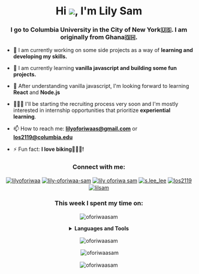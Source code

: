 <h1 align="center">Hi <a href="https://www.gautamkrishnar.com/"><img src="https://media.giphy.com/media/hvRJCLFzcasrR4ia7z/giphy.gif" width="25px"></a>, I'm Lily Sam</h1>
<h3 align="center">I go to Columbia University in the City of New York🇺🇸. I am originally from Ghana🇬🇭. </h3>

<!-- <p align="center"> <a href="https://twitter.com/lilyoforiwaa" target="blank"><img src="https://img.shields.io/twitter/follow/lilyoforiwaa?logo=twitter&style=for-the-badge" alt="lilyoforiwaa" /></a> </p> -->

- 🔭 I am currently working on some side projects as a way of **learning and developing my skills.**

- 🧠 I am currently learning **vanilla javascript and building some fun projects.**

- 🔮 After understanding vanilla javascript, I'm looking forward to learning **React** and **Node.js**

- 👩🏾‍💻 I'll be starting the recruiting process very soon and I'm mostly interested in internship opportunities that prioritize **experiential learning**.

- 📫 How to reach me: **lilyoforiwaas@gmail.com** or **los2119@columbia.edu**

- ⚡ Fun fact: **I love biking🚴🏾‍♀️!**

<h3 align="center">Connect with me:</h3>
<p align="center">
<a href="https://twitter.com/lilyoforiwaa" target="blank"><img align="center" src="https://raw.githubusercontent.com/rahuldkjain/github-profile-readme-generator/master/src/images/icons/Social/twitter.svg" alt="lilyoforiwaa" height="30" width="40" /></a>
<a href="https://linkedin.com/in/lily-oforiwaa-sam" target="blank"><img align="center" src="https://raw.githubusercontent.com/rahuldkjain/github-profile-readme-generator/master/src/images/icons/Social/linked-in-alt.svg" alt="lily-oforiwaa-sam" height="30" width="40" /></a>
<a href="https://www.facebook.com/lilyoforiwaa.sam/" target="blank"><img align="center" src="https://raw.githubusercontent.com/rahuldkjain/github-profile-readme-generator/master/src/images/icons/Social/facebook.svg" alt="lily oforiwa sam" height="30" width="40" /></a>
<a href="https://instagram.com/s.lee_lee" target="blank"><img align="center" src="https://raw.githubusercontent.com/rahuldkjain/github-profile-readme-generator/master/src/images/icons/Social/instagram.svg" alt="s.lee_lee" height="30" width="40" /></a>
<a href="https://www.hackerrank.com/los2119" target="blank"><img align="center" src="https://raw.githubusercontent.com/rahuldkjain/github-profile-readme-generator/master/src/images/icons/Social/hackerrank.svg" alt="los2119" height="30" width="40" /></a>
<a href="https://www.leetcode.com/lilsam" target="blank"><img align="center" src="https://raw.githubusercontent.com/rahuldkjain/github-profile-readme-generator/master/src/images/icons/Social/leet-code.svg" alt="lilsam" height="30" width="40" /></a>
</p>
<h3 align="center">This week I spent my time on:</h3>
<p align="center"><img align="center" src="https://github-readme-stats-taupe-two.vercel.app/api/wakatime?username=oforiwaasam&hide_title=true&hide_border=true&langs_count=5&bg_color=00000000&text_color=777" alt="oforiwaasam"/></p>
<div align="center">
  <details>
    <summary><b>Languages and Tools</b></summary>
    <br/>
    <p align="center"> 
      <a href="https://getbootstrap.com" target="_blank"><img src="https://raw.githubusercontent.com/devicons/devicon/master/icons/bootstrap/bootstrap-plain-wordmark.svg" alt="bootstrap" width="40" height="40"/></a> 
      <a href="https://www.w3schools.com/css/" target="_blank"><img src="https://raw.githubusercontent.com/devicons/devicon/master/icons/css3/css3-original-wordmark.svg" alt="css3" width="40" height="40"/></a> 
      <a href="https://www.figma.com/" target="_blank"><img src="https://www.vectorlogo.zone/logos/figma/figma-icon.svg" alt="figma" width="40" height="40"/></a>
      <a href="https://flask.palletsprojects.com/" target="_blank"> <img src="https://www.vectorlogo.zone/logos/pocoo_flask/pocoo_flask-icon.svg" alt="flask" width="40" height="40"/></a> 
      <a href="https://git-scm.com/" target="_blank"><img src="https://www.vectorlogo.zone/logos/git-scm/git-scm-icon.svg" alt="git" width="40" height="40"/></a>
      <a href="https://heroku.com" target="_blank"><img src="https://www.vectorlogo.zone/logos/heroku/heroku-icon.svg" alt="heroku" width="40" height="40"/></a> 
      <a href="https://www.w3.org/html/" target="_blank"><img src="https://raw.githubusercontent.com/devicons/devicon/master/icons/html5/html5-original-wordmark.svg" alt="html5" width="40" height="40"/></a> 
      <a href="https://www.java.com" target="_blank"><img src="https://raw.githubusercontent.com/devicons/devicon/master/icons/java/java-original.svg" alt="java" width="40" height="40"/></a> 
      <a href="https://developer.mozilla.org/en-US/docs/Web/JavaScript" target="_blank"><img src="https://raw.githubusercontent.com/devicons/devicon/master/icons/javascript/javascript-original.svg" alt="javascript" width="40" height="40"/></a> 
      <a href="https://www.linux.org/" target="_blank"><img src="https://raw.githubusercontent.com/devicons/devicon/master/icons/linux/linux-original.svg" alt="linux" width="40" height="40"/></a> 
      <a href="https://www.mysql.com/" target="_blank"><img src="https://raw.githubusercontent.com/devicons/devicon/master/icons/mysql/mysql-original-wordmark.svg" alt="mysql" width="40" height="40"/></a> 
      <a href="https://www.postgresql.org" target="_blank"><img src="https://raw.githubusercontent.com/devicons/devicon/master/icons/postgresql/postgresql-original-wordmark.svg" alt="postgresql" width="40" height="40"/></a> 
      <a href="https://www.python.org" target="_blank"><img src="https://raw.githubusercontent.com/devicons/devicon/master/icons/python/python-original.svg" alt="python" width="40" height="40"/></a> 
      <a href="https://www.sqlite.org/" target="_blank"> <img src="https://www.vectorlogo.zone/logos/sqlite/sqlite-icon.svg" alt="sqlite" width="40" height="40"/></a>
    </p>
  </details>
</div>

<div>
  <p align="center"><img align="center" src="https://github-readme-stats.vercel.app/api/top-langs?username=oforiwaasam&show_icons=true&locale=en&layout=compact" alt="oforiwaasam" /></p>

<p align="center">&nbsp;<img align="center" src="https://github-readme-stats.vercel.app/api?username=oforiwaasam&show_icons=true&locale=en" alt="oforiwaasam" /></p>

<p align="center"><img align="center" src="https://github-readme-streak-stats.herokuapp.com/?user=oforiwaasam&" alt="oforiwaasam" /></p>
</div>

<!---
oforiwaasam/oforiwaasam is a ✨ special ✨ repository because its `README.md` (this file) appears on your GitHub profile.
You can click the Preview link to take a look at your changes.
--->
